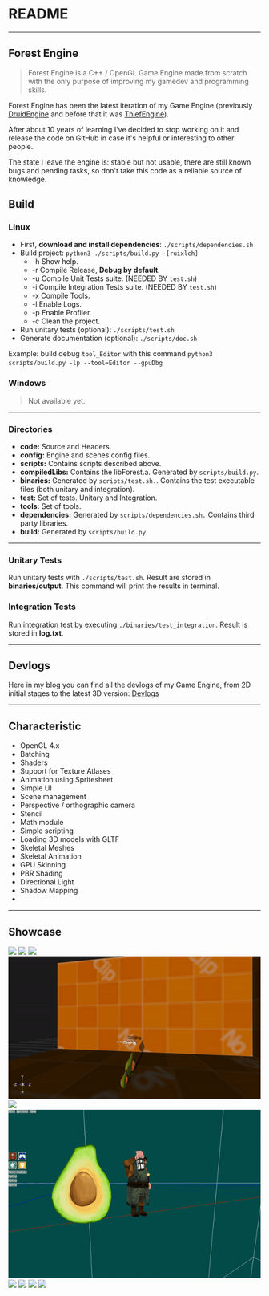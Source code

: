 # README

---

## Forest Engine

<!-- <img src="./forest.png" width=50%> -->

> Forest Engine is a C++ / OpenGL Game Engine made from scratch with the only purpose of improving my gamedev and programming skills.

Forest Engine has been the latest iteration of my Game Engine (previously [DruidEngine](https://github.com/adrianensis/DruidEngine) and before that it was [ThiefEngine](https://github.com/adrianensis/ThiefEngine)).

After about 10 years of learning I've decided to stop working on it and release the code on GitHub in case it's helpful or interesting to other people.

The state I leave the engine is: stable but not usable, there are still known bugs and pending tasks, so don't take this code as a reliable source of knowledge.

## Build

### Linux

* First, **download and install dependencies**: `./scripts/dependencies.sh`
* Build project: `python3 ./scripts/build.py -[ruixlch]`
  * -h Show help.
  * -r Compile Release, **Debug by default**.
  * -u Compile Unit Tests suite. (NEEDED BY `test.sh`)
  * -i Compile Integration Tests suite. (NEEDED BY `test.sh`)
  * -x Compile Tools.
  * -l Enable Logs.
  * -p Enable Profiler.
  * -c Clean the project.
* Run unitary tests (optional): `./scripts/test.sh`
* Generate documentation (optional): `./scripts/doc.sh`

Example: build debug `tool_Editor` with this command `python3 scripts/build.py -lp --tool=Editor --gpuDbg`

### Windows

> Not available yet.

---

### Directories

* **code:** Source and Headers.
* **config:** Engine and scenes config files.
* **scripts:** Contains scripts described above.
* **compiledLibs:** Contains the libForest.a. Generated by `scripts/build.py`.
* **binaries:** Generated by `scripts/test.sh.`. Contains the test executable files (both unitary and integration).
* **test:** Set of tests. Unitary and Integration.
* **tools:** Set of tools.
* **dependencies:** Generated by `scripts/dependencies.sh.` Contains third party libraries.
* **build:** Generated by `scripts/build.py`.

---

### Unitary Tests

Run unitary tests with `./scripts/test.sh`. Result are stored in **binaries/output**.
This command will print the results in terminal.

### Integration Tests

Run integration test by executing `./binaries/test_integration`. Result is stored in **log.txt**.

---

## Devlogs

Here in my blog you can find all the devlogs of my Game Engine, from 2D initial stages to the latest 3D version: [Devlogs](https://adrianensis.github.io/blog/categories/#devlogs)

---

## Characteristic

- OpenGL 4.x
- Batching
- Shaders
- Support for Texture Atlases
- Animation using Spritesheet
- Simple UI
- Scene management
- Perspective / orthographic camera
- Stencil
- Math module
- Simple scripting
- Loading 3D models with GLTF
- Skeletal Meshes
- Skeletal Animation
- GPU Skinning
- PBR Shading
- Directional Light
- Shadow Mapping
-

---

## Showcase

![](gifs/2024-06-3016-13-34-ezgif.com-video-to-gif-converter.gif)
![](gifs/2024-06-0922-20-52-ezgif.com-video-to-gif-converter.gif)
![](gifs/Screencast2024-02-02005825-ezgif.com-video-to-gif-converter.gif)
![](gifs/2024-06-0901-47-42-ezgif.com-video-to-gif-converter.gif)
![](gifs/Screencast-122-ezgif.com-video-to-gif-converter.gif)
![](gifs/Screencast-100.gif)
![](gifs/117.gif)
![](gifs/brainFix.gif)
![](gifs/33.gif)
![](gifs/60.gif)